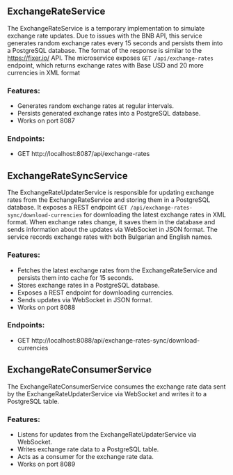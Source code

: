 ## ExchangeRateService

The ExchangeRateService is a temporary implementation to simulate exchange rate updates. Due to issues with the BNB API,
this service generates random exchange rates every 15 seconds and persists them into a PostgreSQL database. The format of
the response is similar to the https://fixer.io/ API. The microservice exposes ```GET /api/exchange-rates``` endpoint, which 
returns exchange rates with Base USD and 20 more currencies in XML format

### Features:
- Generates random exchange rates at regular intervals.
- Persists generated exchange rates into a PostgreSQL database.
- Works on port 8087

### Endpoints:
- GET http://localhost:8087/api/exchange-rates

## ExchangeRateSyncService

The ExchangeRateUpdaterService is responsible for updating exchange rates from the ExchangeRateService and storing them in a PostgreSQL 
database. It exposes a REST endpoint ```GET /api/exchange-rates-sync/download-currencies``` for downloading the latest exchange rates in XML format. 
When exchange rates change, it saves them in the database and sends information about the updates via WebSocket in 
JSON format. The service records exchange rates with both Bulgarian and English names.

### Features:
- Fetches the latest exchange rates from the ExchangeRateService and persists them into cache for 15 seconds.
- Stores exchange rates in a PostgreSQL database.
- Exposes a REST endpoint for downloading currencies.
- Sends updates via WebSocket in JSON format.
- Works on port 8088

### Endpoints:
- GET http://localhost:8088/api/exchange-rates-sync/download-currencies

## ExchangeRateConsumerService

The ExchangeRateConsumerService consumes the exchange rate data sent by the ExchangeRateUpdaterService via WebSocket and
writes it to a PostgreSQL table.

### Features:
- Listens for updates from the ExchangeRateUpdaterService via WebSocket.
- Writes exchange rate data to a PostgreSQL table.
- Acts as a consumer for the exchange rate data.
- Works on port 8089
